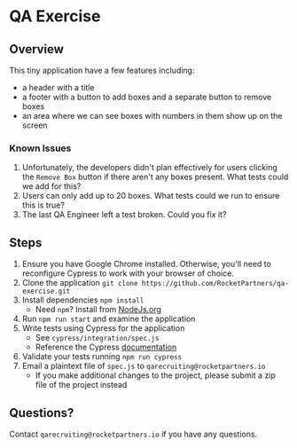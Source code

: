 # QA Exercise

## Overview

This tiny application have a few features including:

- a header with a title
- a footer with a button to add boxes and a separate button to remove boxes
- an area where we can see boxes with numbers in them show up on the screen

### Known Issues

1. Unfortunately, the developers didn't plan effectively for users clicking the `Remove Box` button if there aren't any boxes present. What tests could we add for this?
2. Users can only add up to 20 boxes. What tests could we run to ensure this is true?
3. The last QA Engineer left a test broken. Could you fix it?

## Steps

1. Ensure you have Google Chrome installed. Otherwise, you'll need to reconfigure Cypress to work with your browser of choice.
2. Clone the application `git clone https://github.com/RocketPartners/qa-exercise.git`
3. Install dependencies `npm install`
   - Need `npm`? Install from [NodeJs.org](https://nodejs.org/en/download/)
4. Run `npm run start` and examine the application
5. Write tests using Cypress for the application
   - See `cypress/integration/spec.js`
   - Reference the Cypress [documentation](https://docs.cypress.io/guides/overview/why-cypress)
6. Validate your tests running `npm run cypress`
7. Email a plaintext file of `spec.js` to `qarecruiting@rocketpartners.io`
   - If you make additional changes to the project, please submit a zip file of the project instead

## Questions?

Contact `qarecruiting@rocketpartners.io` if you have any questions.
